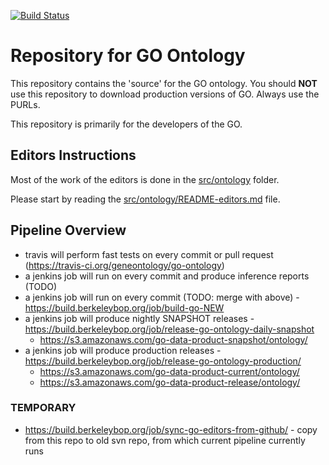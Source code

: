 [![Build Status](https://travis-ci.org/geneontology/go-ontology.svg?branch=master)](https://travis-ci.org/geneontology/go-ontology)

# Repository for GO Ontology

This repository contains the 'source' for the GO ontology. You should
__NOT__ use this repository to download production versions of
GO. Always use the PURLs.

This repository is primarily for the developers of the GO.

## Editors Instructions

Most of the work of the editors is done in the [src/ontology](src/ontology) folder.

Please start by reading the [src/ontology/README-editors.md](src/ontology/README-editors.md) file.

## Pipeline Overview

 - travis will perform fast tests on every commit or pull request (https://travis-ci.org/geneontology/go-ontology)
 - a jenkins job will run on every commit and produce inference reports (TODO)
 - a jenkins job will run on every commit (TODO: merge with above)  - https://build.berkeleybop.org/job/build-go-NEW
 - a jenkins job will produce nightly SNAPSHOT releases - https://build.berkeleybop.org/job/release-go-ontology-daily-snapshot
    * https://s3.amazonaws.com/go-data-product-snapshot/ontology/
 - a jenkins job will produce production releases - https://build.berkeleybop.org/job/release-go-ontology-production/
    * https://s3.amazonaws.com/go-data-product-current/ontology/
    * https://s3.amazonaws.com/go-data-product-release/ontology/

### TEMPORARY

 - https://build.berkeleybop.org/job/sync-go-editors-from-github/ - copy from this repo to old svn repo, from which current pipeline currently runs
